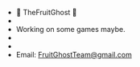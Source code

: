 - 👻 TheFruitGhost 🍎
- 
- Working on some games maybe.
- 
-
- Email: FruitGhostTeam@gmail.com

<!---
TheFruitGhost/TheFruitGhost is a ✨ special ✨ repository because its `README.md` (this file) appears on your GitHub profile.
You can click the Preview link to take a look at your changes.
--->
